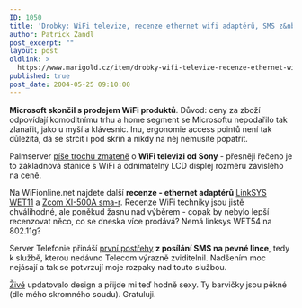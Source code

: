 ```yaml
---
ID: 1050
title: 'Drobky: WiFi televize, recenze ethernet wifi adaptérů, SMS z&nbsp;pevné linky'
author: Patrick Zandl
post_excerpt: ""
layout: post
oldlink: >
  https://www.marigold.cz/item/drobky-wifi-televize-recenze-ethernet-wifi-adapteru-sms-z-pevne-linky
published: true
post_date: 2004-05-25 09:10:00
---
```

<p>
<STRONG>Microsoft skončil s prodejem WiFi produktů</STRONG>. Důvod: ceny za zboží odpovídají komoditnímu trhu a home segment se Microsoftu nepodařilo tak zlanařit, jako u myší a klávesnic. Inu, ergonomie access pointů není tak důležitá, dá se strčit i pod skříň a nikdy na něj nemusíte popatřit. </p>

<p>
Palmserver <A href="http://www.palmserver.cz/clanek.php3?show=1875" target=_blank>píše trochu zmateně</A> o <STRONG>WiFi televizi od Sony</STRONG> - přesněji řečeno je to základnová stanice s WiFi a odnímatelný LCD displej rozměru závislého na ceně. </p>

<p>
Na WiFionline.net najdete další <STRONG>recenze - ethernet adaptérů</STRONG> <A href="http://www.elity.cz/wifi/wifionline/view.php?cisloclanku=2004052101">LinkSYS WET11</A> a <A href="http://www.elity.cz/wifi/wifionline/view.php?cisloclanku=2004051401">Zcom XI-500A sma-r</A>. Recenze WiFi techniky jsou jistě chválihodné, ale poněkud žasnu nad výběrem - copak by nebylo lepší recenzovat něco, co se dneska více prodává? Nemá linksys WET54 na 802.11g?</p>

<p>
Server Telefonie přináší <A href="http://www.telefonie.cz/zprava.asp?id=4249" target=_blank>první postřehy</A> <STRONG>z posílání SMS na pevné lince</STRONG>, tedy k službě, kterou nedávno Telecom výrazně zviditelnil. Nadšením moc nejásají a tak se potvrzují moje rozpaky nad touto službou. </p>

<p>
<A href="http://www.zive.cz/">Živě</A> updatovalo design a přijde mi teď hodně sexy. Ty barvičky jsou pěkné (dle mého skromného soudu). Gratuluji.</p>
